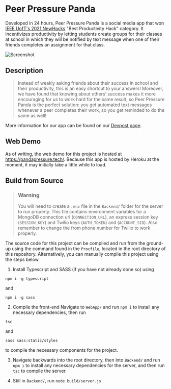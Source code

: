 # Peer Pressure Panda

Developed in 24 hours, Peer Pressure Panda is a social media app that won [IEEE UofT's 2021 NewHacks](https://newhacks-2021.devpost.com/) "Best Productivity Hack" category. It incentivizes productivity by letting students create groups for their classes at school in which they will be notified by text message when one of their friends completes an assignment for that class.

![Screenshot](https://cdn.discordapp.com/attachments/906910291776925696/906910298391334952/unknown.png)

## Description

> Instead of weakly asking friends about their success in school and their productivity, this is an easy shortcut to your answers! Moreover, we have found that knowing about others’ success makes it more encouraging for us to work hard for the same result, so Peer Pressure Panda is the perfect solution: you get automated text messages whenever a peer completes their work, so you get reminded to do the same as well!

More information for our app can be found on our [Devpost page](https://devpost.com/software/peer-pressure-panda).

## Web Demo

As of writing, the web demo for this project is hosted at https://pandapressure.tech/. Because this app is hosted by Heroku at the moment, it may initially take a little while to load.

## Build from Source

> ### Warning
> You will need to create a `.env` file in the `Backend/` folder for the server to run properly. This file contains environment variables for a MongoDB connection url (`CONNECTION_URL`), an express session key (`SESSION_KEY`) and Twilio keys (`AUTH_TOKEN`) and (`ACCOUNT_SID`). Also remember to change the from phone number for Twilio to work properly.

The source code for this project can be compiled and run from the ground-up using the command found in the `Procfile`, located in the root directory of this repository. Alternatively, you can manually compile this project using the steps below.

1. Install Typescript and SASS (if you have not already done so) using

```
npm i -g typescript
```

and

```
npm i -g sass
```

2. Compile the front-end
   Navigate to `WebApp/` and run `npm i` to install any necessary dependencies, then run

```
tsc
```

and

```
sass sass:static/styles
```

to compile the necessary components for the project.

3. Navigate backwards into the root directory, then into `Backend/` and run `npm i` to install any necessary dependencies for the server, and then run `tsc` to compile the server.

4. Still in `Backend/`, run `node build/server.js`
